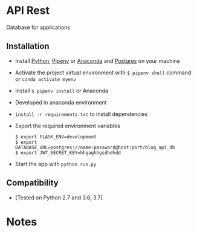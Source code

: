# API Rest 
Database for applications

## Installation
  - Install [Python](https://www.python.org/downloads/), [Pipenv](https://docs.pipenv.org/) or [Anaconda](https://www.anaconda.com/) and [Postgres](https://www.postgresql.org/) on your machine

  - Activate the project virtual environment with `$ pipenv shell` command or `conda activate myenv`
  - Install  `$ pipenv install` or Anaconda
  - Developed in anaconda environment
  - `install -r requirements.txt` to install dependencies
  - Export the required environment variables
      ```
      $ export FLASK_ENV=development
      $ export DATABASE_URL=postgres://name:password@host:port/blog_api_db
      $ export JWT_SECRET_KEY=hhgaghhgsdhdhdd
      ```
  - Start the app with `python run.py`


## Compatibility
* [Tested on Python 2.7 and 3.6, 3.7]

Notes
=================
